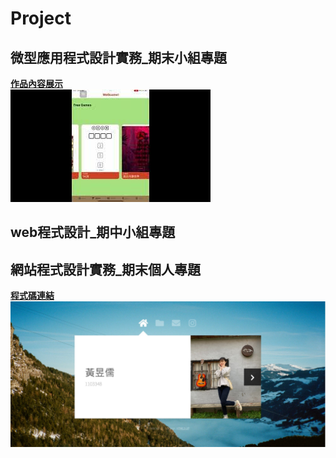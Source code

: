 # Project
## 微型應用程式設計實務_期末小組專題
<a href="https://github.com/AmilyC/SwiftUI_final_project" target="blank"><B>作品內容展示</B></a> <BR>
[![IMAGE ALT TEXT](mq2.jpg)](https://github.com/AmilyC/SwiftUI_final_project)

## web程式設計_期中小組專題

## 網站程式設計實務_期末個人專題
<a href="https://github.com/Rebecca931/project2022" target="blank"><B>程式碼連結</B></a> <BR>
[![IMAGE ALT TEXT](2022.jpg)](https://rebecca931.github.io/project2022/#)
